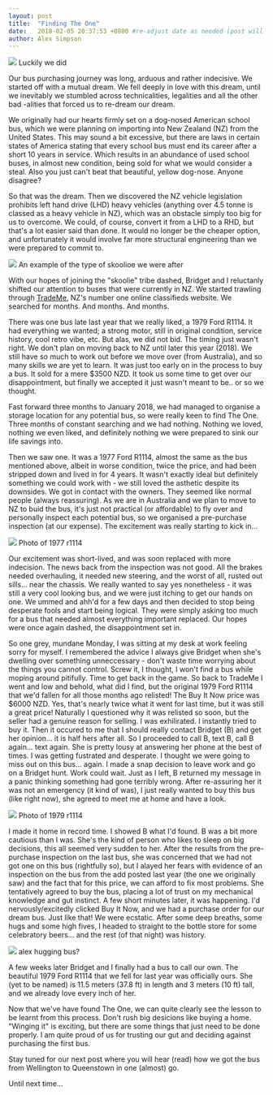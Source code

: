 ```yaml
---
layout: post
title:  "Finding The One"
date:   2018-02-05 20:37:53 +0800 #re-adjust date as needed (post will not be shown untill that date)
author: Alex Simpson
---
```

<img src="{{site.url}}/images/finding-the-one/find-the-one.jpg"/> 
<a class="image-captions">Luckily we did</a>

Our bus purchasing journey was long, arduous and rather indecisive. We started off with a mutual dream. We fell deeply in love with this dream, until we inevitably we stumbled across technicalities, legalities and all the other bad -alities that forced us to re-dream our dream.

We originally had our hearts firmly set on a dog-nosed American school bus, which we were planning on importing into New Zealand (NZ) from the United States. This may sound a bit excessive, but there are laws in certain states of America stating that every school bus must end its career after a short 10 years in service. Which results in an abundance of used school buses, in almost new condition, being sold for what we would consider a steal. Also you just can't beat that beautiful, yellow dog-nose. Anyone disagree?

So that was the dream. Then we discovered the NZ vehicle legislation prohibits left hand drive (LHD) heavy vehicles (anything over 4.5 tonne is classed as a heavy vehicle in NZ), which was an obstacle simply too big for us to overcome. We could, of course, convert it from a LHD to a RHD, but that's a lot easier said than done. It would no longer be the cheaper option, and unfortunately it would involve far more structural engineering than we were prepared to commit to.

<!--more--> 

<img src="{{site.url}}/images/finding-the-one/skoolie.jpg"/> 
<a class="image-captions">An example of the type of skoolioe we were after</a>

With our hopes of joining the "skoolie" tribe dashed, Bridget and I reluctanly shifted our attention to buses that were currently in NZ. We started trawling through [TradeMe](www.trademe.co.nz), NZ's number one online classifieds website. We searched for months. And months. And months.

There was one bus late last year that we really liked, a 1979 Ford R1114. It had everything we wanted; a strong motor, still in original condition, service history, cool retro vibe, etc. But alas, we did not bid. The timing just wasn't right. We don't plan on moving back to NZ until later this year (2018). We still have so much to work out before we move over (from Australia), and so many skills we are yet to learn. It was just too early on in the process to buy a bus. It sold for a mere $3500 NZD. It took us some time to get over our disappointment, but finally we accepted it just wasn't meant to be.. or so we thought.

Fast forward three months to January 2018, we had managed to organise a storage location for any potential bus, so were really keen to find The One. Three months of constant searching and we had nothing. Nothing we loved, nothing we even liked, and definitely nothing we were prepared to sink our life savings into.

Then we saw one. It was a 1977 Ford R1114, almost the same as the bus mentioned above, albeit in worse condition, twice the price, and had been stripped down and lived in for 4 years. It wasn't exactly ideal but definitely something we could work with - we still loved the asthetic despite its downsides. We got in contact with the owners. They seemed like normal people (always reassuring). As we are in Australia and we plan to move to NZ to buid the bus, it's just not practical (or affordable) to fly over and personally inspect each potential bus, so we organised a pre-purchase inspection (at our expense). The excitement was really starting to kick in...

<img src="{{site.url}}/images/finding-the-one/r1114-original.jpg"/> 
<a class="image-captions">Photo of 1977 r1114</a>

 Our excitement was short-lived, and was soon replaced with more indecision. The news back from the inspection was not good. All the brakes needed overhauling, it needed new steering, and the worst of all, rusted out sills... near the chassis. We really wanted to say yes nonetheless - it was still a very cool looking bus, and we were just itching to get our hands on one. We ummed and ahh'd for a few days and then decided to stop being desperate fools and start being logical. They were simply asking too much for a bus that needed almost everything important replaced. Our hopes were once again dashed, the disappointment set in. 
 
So one grey, mundane Monday, I was sitting at my desk at work feeling sorry for myself. I remembered the advice I always give Bridget when she's dwelling over something unneccessary - don't waste time worrying about the things you cannot control. Screw it, I thought, I won't find a bus while moping around pitifully. Time to get back in the game. So back to TradeMe I went and low and behold, what did I find, but the original 1979 Ford R1114 that we'd fallen for all those months ago relisted! The Buy It Now price was $6000 NZD. Yes, that's nearly twice what it went for last time, but it was still a great price! Naturally I questioned why it was relisted so soon, but the seller had a genuine reason for selling. I was exhilirated. I instantly tried to buy it. Then it occured to me that I should really contact Bridget (B) and get her opinion... it is half hers after all. So I proceeded to call B, text B, call B again... text again. She is pretty lousy at answering her phone at the best of times. I was getting fustrated and desperate. I thought we were going to miss out on this bus... again. I made a snap decision to leave work and go on a Bridget hunt. Work could wait. Just as I left, B returned my message in a panic thinking something had gone terribly wrong. After re-assuring her it was not an emergency (it kind of was), I just really wanted to buy this bus (like right now), she agreed to meet me at home and have a look.

<img src="{{site.url}}/images/finding-the-one/our-bus.png"/> 
<a class="image-captions">Photo of 1979 r1114</a>

I made it home in record time. I showed B what I'd found. B was a bit more cautious than I was. She's the kind of person who likes to sleep on big decisions, this all seemed very sudden to her. After the results from the pre-purchase inspection on the last bus, she was concerned that we had not got one on this bus (rightfully so), but I alayed her fears with evidence of an inspection on the bus from the add posted last year (the one we originally saw) and the fact that for this price, we can afford to fix most problems. She tentatively agreed to buy the bus, placing a lot of trust on my mechanical knowledge and gut instinct. A few short minutes later, it was happening. I'd nervously/excitedly clicked Buy It Now, and we had a purchase order for our dream bus. Just like that! We were ecstatic. After some deep breaths, some hugs and some high fives, I headed to straight to the bottle store for some celebratory beers... and the rest (of that night) was history.

<img src="{{site.url}}/images/finding-the-one/bus-hug.jpg"/> 
<a class="image-captions">alex hugging bus?</a>

A few weeks later Bridget and I finally had a bus to call our own. The beautiful 1979 Ford R1114 that we fell for last year was officially ours. She (yet to be named) is 11.5 meters (37.8 ft) in length and 3 meters (10 ft) tall, and we already love every inch of her.

Now that we've have found The One, we can quite clearly see the lesson to be learnt from this process. Don't rush big desicions like buying a home. "Winging it" is exciting, but there are some things that just need to be done properly. I am quite proud of us for trusting our gut and deciding against purchasing the first bus. 

Stay tuned for our next post where you will hear (read) how we got the bus from Wellington to Queenstown in one (almost) go.

Until next time...




